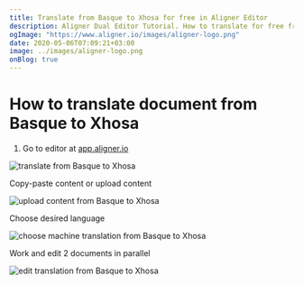 ```yaml
---
title: Translate from Basque to Xhosa for free in Aligner Editor
description: Aligner Dual Editor Tutorial. How to translate for free from Basque to Xhosa. Aligner is multilingual document management platform. 
ogImage: "https://www.aligner.io/images/aligner-logo.png"
date: 2020-05-06T07:09:21+03:00
image: ../images/aligner-logo.png
onBlog: true
---
```


# How to translate document from Basque to Xhosa

1. Go to editor at [app.aligner.io](https://app.aligner.io "Aligner App web page")

![translate from Basque to Xhosa](../aligner-blank-editor.png "translate from Basque to Xhosa")

Copy-paste content or upload content

![upload content from Basque to Xhosa](../aligner-uploaded-document.png "upload content from Basque to Xhosa")

Choose desired language

![choose machine translation from Basque to Xhosa](../aligner-language-dropdown.png "choose machine translation from Basque to Xhosa")

Work and edit 2 documents in parallel

![edit translation from Basque to Xhosa](../aligner-double-sitded-editor.png "edit translation from Basque to Xhosa")


